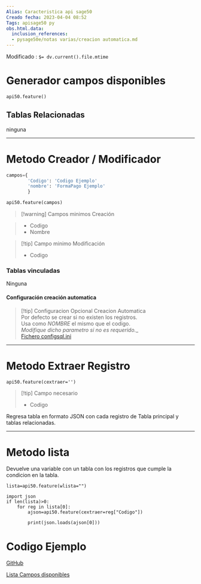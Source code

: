 ```yaml
---
Alias: Caracteristica api sage50
Creado fecha: 2023-04-04 08:52
Tags: apisage50 py
obs.html.data:
  inclusion_references:
  - pysage50e/notas varias/creacion automatica.md
---
```

   
Modificado : `$= dv.current().file.mtime`   
   
# Generador campos disponibles   
   
```
api50.feature()
```
   
   
## Tablas Relacionadas   
   
ninguna   
   
   
------------------------   
# Metodo Creador / Modificador   
   
```python
campos={
	    'Codigo': 'Codigo Ejemplo'
		'nombre': 'FormaPago Ejemplo'
		}

api50.feature(campos)
```
   
   
>[!warning] Campos minimos Creación   
   
>  - Codigo    
>  - Nombre    
   
   
>[!tip] Campo minimo Modificación   
>  - Codigo   
   
   
   
### Tablas vinculadas   
   
Ninguna   
   
   
   

#### Configuración creación automatica   
   
>[!tip] Configuracion Opcional Creacion Automatica   
>Por defecto se crear si no existen los registros.   
>Usa como *NOMBRE* el mismo que el codigo.   
> _Modifique dicho parametro si no es requerido.__   
>[Fichero configsql.ini](/not_created.md)
   
   
   
   
------------------------   
# Metodo Extraer Registro   
```
api50.feature(cextraer='')

```
   
   
>[!tip] Campo necesario    
>  - Codigo   
>     
   
Regresa tabla en formato JSON con cada registro de Tabla principal y  tablas relacionadas.   
   
   
------------------------   
# Metodo lista   
Devuelve  una variable con un tabla con los registros que cumple la condicion en la tabla.   
   
```
lista=api50.feature(wlista="")

import json
if len(lista)>0:  
	for reg in lista[0]:  
		ajson=api50.feature(cextraer=reg["Codigo"])  
		  
		print(json.loads(ajson[0]))

```
   
   
# Codigo Ejemplo   
   
[GitHub](https://github.com/wertyMSD/ejemplos_apiSAGE50/blob/master/vinculados-Caracteristica.py)   
   
[Lista Campos disponibles ](https://github.com/wertyMSD/ejemplos_apiSAGE50/blob/master/Caracteristica.txt)